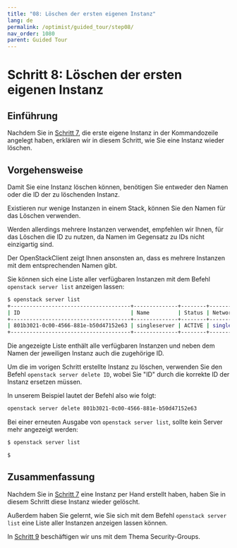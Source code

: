 ```yaml
---
title: "08: Löschen der ersten eigenen Instanz"
lang: de
permalink: /optimist/guided_tour/step08/
nav_order: 1080
parent: Guided Tour
---
```


# Schritt 8: Löschen der ersten eigenen Instanz

## Einführung

Nachdem Sie in [Schritt 7](/optimist/guided_tour/step07/), die erste eigene Instanz in der Kommandozeile angelegt haben, erklären wir in diesem Schritt, wie Sie eine Instanz wieder löschen.

## Vorgehensweise

Damit Sie eine Instanz löschen können, benötigen Sie entweder den Namen oder die ID der zu löschenden Instanz.

Existieren nur wenige Instanzen in einem Stack, können Sie den Namen für das Löschen verwenden.

Werden allerdings mehrere Instanzen verwendet, empfehlen wir Ihnen, für das Löschen die ID zu nutzen, da Namen im Gegensatz zu IDs
nicht einzigartig sind.

Der OpenStackClient zeigt Ihnen ansonsten an, dass es mehrere Instanzen mit dem entsprechenden Namen gibt.

Sie können sich eine Liste aller verfügbaren Instanzen mit dem Befehl
`openstack server list` anzeigen lassen:

```bash
$ openstack server list
+--------------------------------------+--------------+--------+---------------------------------------------------+------------------------------------+
| ID                                   | Name         | Status | Networks                                          | Image Name                         |
+--------------------------------------+--------------+--------+---------------------------------------------------+------------------------------------+
| 801b3021-0c00-4566-881e-b50d47152e63 | singleserver | ACTIVE | single_internal_network=10.0.0.12, 185.116.245.39 | Ubuntu 16.04 Xenial Xerus - Latest |
+--------------------------------------+--------------+--------+---------------------------------------------------+------------------------------------+
```

Die angezeigte Liste enthält alle verfügbaren Instanzen und
neben dem Namen der jeweiligen Instanz auch die zugehörige ID.

Um die im vorigen Schritt erstellte Instanz zu löschen, verwenden Sie den Befehl
`openstack server delete ID`, wobei Sie "ID" durch die korrekte
ID der Instanz ersetzen müssen.

In unserem Beispiel lautet der Befehl also wie folgt:

```bash
openstack server delete 801b3021-0c00-4566-881e-b50d47152e63
```

Bei einer erneuten Ausgabe von `openstack server list`, sollte kein
Server mehr angezeigt werden:

```bash
$ openstack server list

$
```

## Zusammenfassung

Nachdem Sie in [Schritt 7](/optimist/guided_tour/step07/) eine Instanz per Hand erstellt haben, haben Sie in diesem Schritt diese Instanz  wieder gelöscht.

Außerdem haben Sie gelernt, wie Sie sich mit dem Befehl `openstack server list` eine Liste aller Instanzen anzeigen lassen können.

In [Schritt 9](/optimist/guided_tour/step09/) beschäftigen wir uns mit dem Thema Security-Groups.
